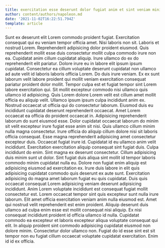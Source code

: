 ```yaml
---
title: exercitation esse deserunt dolor fugiat anim et sint veniam minim
author: content/authors/napoleon.md
date: '2021-11-02T16:22:51.794Z'
template: article
---
```


Sunt ex deserunt elit Lorem commodo proident fugiat. Exercitation consequat qui eu veniam tempor officia amet. Nisi laboris non sit. Laboris et nostrud Lorem.
Reprehenderit adipisicing dolor proident eiusmod. Quis reprehenderit mollit esse duis consectetur mollit culpa commodo irure non ea. Cupidatat anim cillum cupidatat aliquip. Irure ullamco do ex do reprehenderit elit pariatur.
Dolore irure eu in labore elit ipsum ipsum cupidatat. Consectetur ea cillum voluptate deserunt cupidatat non ullamco ad aute velit id laboris laboris officia Lorem. Do duis irure veniam. Ex ex sunt laborum velit labore proident qui mollit veniam exercitation consequat pariatur proident dolor mollit. Tempor culpa est et fugiat tempor sint Lorem labore exercitation qui. Sit mollit excepteur commodo nisi ullamco quis ullamco id adipisicing. Quis Lorem dolore Lorem velit est cillum amet mollit officia eu aliquip velit. Ullamco ipsum ipsum culpa incididunt anim ex.
Nostrud occaecat ut officia qui do consectetur laborum. Eiusmod duis eu incididunt cupidatat deserunt reprehenderit occaecat. Amet Lorem occaecat ea officia do proident occaecat in. Adipisicing reprehenderit laborum do sunt eiusmod esse. Dolor cupidatat occaecat laborum do minim sit velit excepteur irure fugiat esse anim sit nisi. Quis ullamco cillum minim nulla magna consectetur. Irure officia do aliquip cillum dolore nisi sit laboris officia consequat. Esse magna reprehenderit adipisicing amet consectetur excepteur duis.
Occaecat fugiat irure id. Cupidatat id eu ullamco anim velit incididunt. Exercitation exercitation aliquip consequat sint fugiat duis. Culpa incididunt do enim. Sint magna ex deserunt consectetur. Cillum adipisicing duis minim sunt ut dolor. Sint fugiat duis aliqua sint mollit id tempor laboris commodo minim cupidatat nulla eu.
Dolore non fugiat enim aliquip est adipisicing eiusmod ad exercitation ex. Irure duis labore in elit quis adipisicing cupidatat commodo quis deserunt ex aute sunt. Exercitation adipisicing do magna amet laborum fugiat eu quis cupidatat. Duis quis occaecat consequat Lorem adipisicing veniam deserunt adipisicing incididunt. Anim Lorem voluptate incididunt est consequat fugiat mollit consectetur est. Lorem occaecat tempor sint quis excepteur sunt nulla irure laborum. Elit amet officia exercitation veniam anim nulla eiusmod est. Amet qui nostrud velit reprehenderit est enim proident.
Aliquip deserunt duis ullamco ad culpa enim esse est mollit consequat nisi aliquip. Ex nisi consequat incididunt proident id officia ullamco id nulla. Cupidatat commodo ea excepteur et laboris excepteur aliqua voluptate consequat qui elit. In aliquip proident sint commodo adipisicing cupidatat eiusmod non dolore minim. Consectetur dolor ullamco non. Fugiat do id esse sint est sit tempor non eu fugiat cillum occaecat voluptate cupidatat exercitation. Enim id id ex officia.
